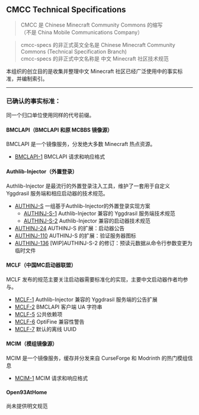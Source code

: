 ## CMCC Technical Specifications

> CMCC 是 Chinese Minecraft Community Commons 的缩写  
> （不是 China Mobile Communications Company）

> cmcc-specs 的非正式英文全名是 Chinese Minecraft Community Commons (Technical Specification Branch)  
> cmcc-specs 的非正式中文名称是 中文 Minecraft 社区技术规范

本组织的创立目的是收集并整理中文 Minecraft 社区已经广泛使用中的事实标准，并编制索引。

---
### 已确认的事实标准：

同一个归口单位使用同样的代号前缀。

#### BMCLAPI（BMCLAPI 和原 MCBBS 镜像源）
BMCLAPI 是一个镜像服务，分发绝大多数 Minecraft 热点资源。
- [BMCLAPI-1](https://bmclapidoc.bangbang93.com/)  BMCLAPI 请求和响应格式

#### Authlib-Injector（外置登录）
Authlib-Injector 是最流行的外置登录注入工具，维护了一套用于自定义 Yggdrasil 服务端和相应启动器的技术规范。
- [AUTHINJ-S](https://github.com/yushijinhun/authlib-injector)  一组基于Authlib-Injector的外置登录实现方案
  - [AUTHINJ-S-1](https://github.com/yushijinhun/authlib-injector/wiki/Yggdrasil-%E6%9C%8D%E5%8A%A1%E7%AB%AF%E6%8A%80%E6%9C%AF%E8%A7%84%E8%8C%83)  Authlib-Injector 兼容的 Yggdrasil 服务端技术规范
  - [AUTHINJ-S-2](https://github.com/yushijinhun/authlib-injector/wiki/%E5%90%AF%E5%8A%A8%E5%99%A8%E6%8A%80%E6%9C%AF%E8%A7%84%E8%8C%83)  Authlib-Injector 兼容的启动器技术规范
- [AUTHINJ-24](https://github.com/yushijinhun/authlib-injector/issues/24)  AUTHINJ-S 的扩展：启动器公告
- [AUTHINJ-110](https://github.com/yushijinhun/authlib-injector/issues/110)  AUTHINJ-S 的扩展：验证服务器图标
- [AUTHINJ-136](https://github.com/yushijinhun/authlib-injector/issues/136)  [WIP]AUTHINJ-S-2 的修订：预读元数据从命令行参数变更为临时文件

#### MCLF（中国MC启动器联盟）
MCLF 发布的规范主要关注启动器需要标准化的实现，主要中文启动器作者均参与。
- [MCLF-1](https://github.com/MCLF-CN/docs/issues/1)  Authlib-Injector 兼容的 Yggdrasil 服务端的公告扩展
- [MCLF-2](https://github.com/MCLF-CN/docs/issues/2)  BMCLAPI 客户端 UA 字符串
- [MCLF-5](https://github.com/MCLF-CN/docs/issues/5)  公共依赖项
- [MCLF-6](https://github.com/MCLF-CN/docs/issues/6)  OptiFine 兼容性警告
- [MCLF-7](https://github.com/MCLF-CN/docs/issues/7)  默认的离线 UUID

#### MCIM（模组镜像源）
MCIM 是一个镜像服务，缓存并分发来自 CurseForge 和 Modrinth 的热门模组信息
- [MCIM-1](https://mod.mcimirror.top/docs)  MCIM 请求和响应格式

#### Open93AtHome
尚未提供明文规范
